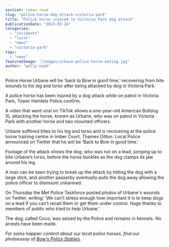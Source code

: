 ```yaml
---
section: roman-road
slug: "police-horse-dog-attack-victoria-park"
title: "Police horse injured in Victoria Park dog attack"
publicationDate: "2023-03-24"
categories: 
  - "incidents"
  - "local"
  - "news"
  - "victoria-park"
tags: 
  - "news"
featuredImage: "/images/urbane-police-horse-eating.jpg"
author: "polly-nash"
---
```


Police Horse Urbane will be ‘back to Bow in good time,’ recovering from bite wounds to his leg and torso after being attacked by dog in Victoria Park.

A police horse has been injured by a dog attack while on patrol in Victoria Park, Tower Hamlets Police confirm. 

A video that went viral on TikTok shows a one-year-old American Bulldog XL attacking the horse, known as Urbane, who was on patrol in Victoria Park with another horse and two mounted officers. 

Urbane suffered bites to his leg and torso and is recovering at the police horse training centre in Imber Court, Thames Ditton. Local Police announced on Twitter that he will be ‘Back to Bow in good time.’ 

Footage of the attack shows the dog, who was not on a lead, jumping up to bite Urbane’s torso, before the horse buckles as the dog clamps its jaw around his leg. 

A man can be seen trying to break up the attack by hitting the dog with a large stick, and another passerby eventually pulls the dog away allowing the police officer to dismount unharmed. 

On Thursday the Met Police Taskforce posted photos of Urbane's wounds on Twitter, writing: ‘We can’t stress enough how important it is to keep dogs on a lead if you can’t recall them or get them under control. Huge thanks to members of public who tried to help Urbane.’

The dog, called Coco, was seized by the Police and remains in kennels. No arrests have been made. 

_For_ _some happier content about our local police horses, find our photoessay of [Bow's Police Stables](https://romanroadlondon.com/bow-police-stables/)._


